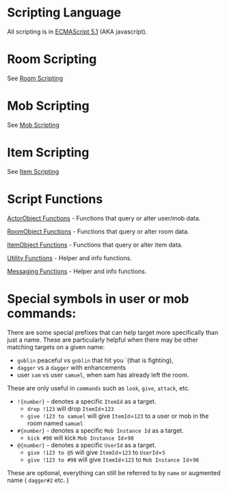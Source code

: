 # Scripting Language

All scripting is in [ECMAScript 5.1](https://en.wikipedia.org/wiki/ECMAScript) (AKA javascript).

# Room Scripting
See [Room Scripting](/scripting/docs/SCRIPTING_ROOMS.md)

# Mob Scripting
See [Mob Scripting](/scripting/docs/SCRIPTING_MOBS.md)

# Item Scripting
See [Item Scripting](/scripting/docs/SCRIPTING_ITEMS.md)

# Script Functions

[ActorObject Functions](/scripting/docs/FUNCTIONS_ACTORS.md) - Functions that query or alter user/mob data.

[RoomObject Functions](/scripting/docs/FUNCTIONS_ROOMS.md) - Functions that query or alter room data.

[ItemObject Functions](/scripting/docs/FUNCTIONS_ITEMS.md) - Functions that query or alter item data.

[Utility Functions](/scripting/docs/FUNCTIONS_UTIL.md) - Helper and info functions.

[Messaging Functions](/scripting/docs/FUNCTIONS_MESSAGING.md) - Helper and info functions.

# Special symbols in user or mob commands:

There are some special prefixes that can help target more specifically than just a name.
These are particularly helpful when there may be other matching targets on a given name:
* `goblin` peaceful vs `goblin` that hit you `(that is fighting), 
* `dagger` vs a `dagger` with enhancements
* user `sam` vs user `samuel`, when sam has already left the room.

These are only useful in `commands` such as `look`, `give`, `attack`, etc.

* `!{number}` - denotes a specific `ItemId` as a target. 
  * `drop !123` will drop `ItemId`=`123`
  * `give !123 to samuel` will give `ItemId`=`123` to a user or mob in the room named `samuel`
* `#{number}` - denotes a specific `Mob Instance Id` as a target.
  * `kick #98` will kick `Mob Instance Id`=`98`
* `@{number}` - denotes a specific `UserId` as a target.
  * `give !123 to @5` will give `ItemId`=`123` to `UserId`=`5`
  * `give !123 to #98` will give `ItemId`=`123` to `Mob Instance Id`=`98`

These are optional, everything can still be referred to by `name` or augmented name ( `dagger#2` etc. )
